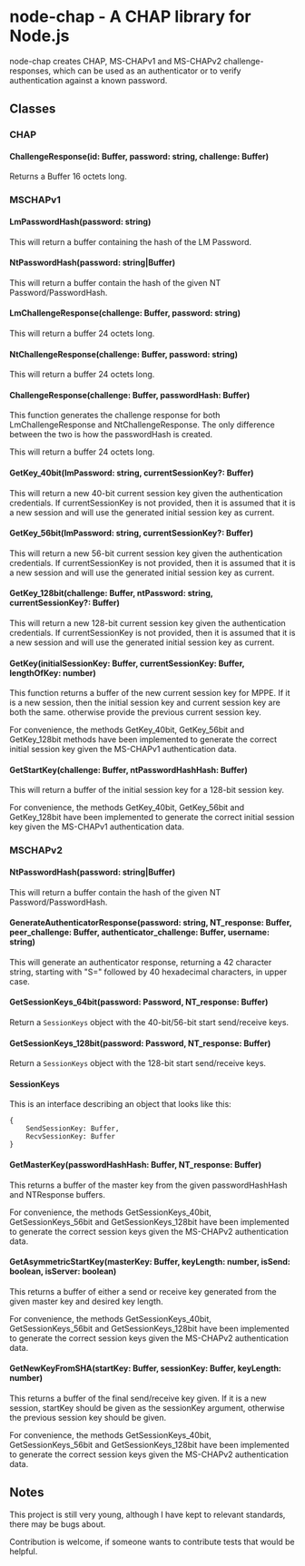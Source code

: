 # node-chap - A CHAP library for Node.js

node-chap creates CHAP, MS-CHAPv1 and MS-CHAPv2 challenge-responses, which can be used as an authenticator or to verify authentication against a known password.

## Classes

### CHAP

#### ChallengeResponse(id: Buffer, password: string, challenge: Buffer)

Returns a Buffer 16 octets long.

### MSCHAPv1

#### LmPasswordHash(password: string)

This will return a buffer containing the hash of the LM Password.

#### NtPasswordHash(password: string|Buffer)

This will return a buffer contain the hash of the given NT Password/PasswordHash.

#### LmChallengeResponse(challenge: Buffer, password: string)

This will return a buffer 24 octets long.

#### NtChallengeResponse(challenge: Buffer, password: string)

This will return a buffer 24 octets long.

#### ChallengeResponse(challenge: Buffer, passwordHash: Buffer)

This function generates the challenge response for both LmChallengeResponse and NtChallengeResponse. The only difference between the two is how the passwordHash is created.

This will return a buffer 24 octets long.

#### GetKey_40bit(lmPassword: string, currentSessionKey?: Buffer)

This will return a new 40-bit current session key given the authentication credentials. If currentSessionKey is not provided, then it is assumed that it is a new session and will use the generated initial session key as current.

#### GetKey_56bit(lmPassword: string, currentSessionKey?: Buffer)

This will return a new 56-bit current session key given the authentication credentials. If currentSessionKey is not provided, then it is assumed that it is a new session and will use the generated initial session key as current.

#### GetKey_128bit(challenge: Buffer, ntPassword: string, currentSessionKey?: Buffer)

This will return a new 128-bit current session key given the authentication credentials. If currentSessionKey is not provided, then it is assumed that it is a new session and will use the generated initial session key as current.

#### GetKey(initialSessionKey: Buffer, currentSessionKey: Buffer, lengthOfKey: number)

This function returns a buffer of the new current session key for MPPE. If it is a new session, then the initial session key and current session key are both the same. otherwise provide the previous current session key.

For convenience, the methods GetKey_40bit, GetKey_56bit and GetKey_128bit methods have been implemented to generate the correct initial session key given the MS-CHAPv1 authentication data.

#### GetStartKey(challenge: Buffer, ntPasswordHashHash: Buffer)

This will return a buffer of the initial session key for a 128-bit session key.

For convenience, the methods GetKey_40bit, GetKey_56bit and GetKey_128bit have been implemented to generate the correct initial session key given the MS-CHAPv1 authentication data.


### MSCHAPv2

#### NtPasswordHash(password: string|Buffer)

This will return a buffer contain the hash of the given NT Password/PasswordHash.

#### GenerateAuthenticatorResponse(password: string, NT_response: Buffer, peer_challenge: Buffer, authenticator_challenge: Buffer, username: string)

This will generate an authenticator response, returning a 42 character string, starting with "S=" followed by 40 hexadecimal characters, in upper case.

#### GetSessionKeys_64bit(password: Password, NT_response: Buffer)

Return a `SessionKeys` object with the 40-bit/56-bit start send/receive keys.

#### GetSessionKeys_128bit(password: Password, NT_response: Buffer)

Return a `SessionKeys` object with the 128-bit start send/receive keys.

#### SessionKeys

This is an interface describing an object that looks like this:

```
{
    SendSessionKey: Buffer,
    RecvSessionKey: Buffer
}
````

#### GetMasterKey(passwordHashHash: Buffer, NT_response: Buffer)

This returns a buffer of the master key from the given passwordHashHash and NTResponse buffers.

For convenience, the methods GetSessionKeys_40bit, GetSessionKeys_56bit and GetSessionKeys_128bit have been implemented to generate the correct session keys given the MS-CHAPv2 authentication data.

#### GetAsymmetricStartKey(masterKey: Buffer, keyLength: number, isSend: boolean, isServer: boolean)

This returns a buffer of either a send or receive key generated from the given master key and desired key length.

For convenience, the methods GetSessionKeys_40bit, GetSessionKeys_56bit and GetSessionKeys_128bit have been implemented to generate the correct session keys given the MS-CHAPv2 authentication data.

#### GetNewKeyFromSHA(startKey: Buffer, sessionKey: Buffer, keyLength: number)

This returns a buffer of the final send/receive key given. If it is a new session, startKey should be given as the sessionKey argument, otherwise the previous session key should be given.

For convenience, the methods GetSessionKeys_40bit, GetSessionKeys_56bit and GetSessionKeys_128bit have been implemented to generate the correct session keys given the MS-CHAPv2 authentication data.

## Notes

This project is still very young, although I have kept to relevant standards, there may be bugs about.

Contribution is welcome, if someone wants to contribute tests that would be helpful.